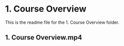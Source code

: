 # 1. Course Overview

This is the readme file for the 1. Course Overview folder.

## 1. Course Overview.mp4

